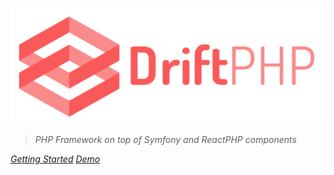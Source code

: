 ![logo](_media/driftphp.png)

> *PHP Framework on top of Symfony and ReactPHP components*

*[Getting Started](/#Getting-Started)*
*[Demo](https://github.com/driftphp/demo)*
